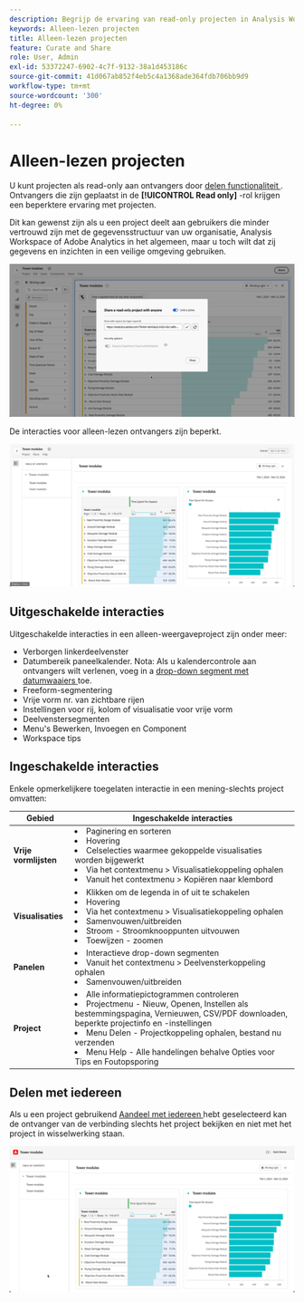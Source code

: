 ```yaml
---
description: Begrijp de ervaring van read-only projecten in Analysis Workspace.
keywords: Alleen-lezen projecten
title: Alleen-lezen projecten
feature: Curate and Share
role: User, Admin
exl-id: 53372247-6902-4c7f-9132-38a1d453186c
source-git-commit: 41d067ab852f4eb5c4a1368ade364fdb706bb9d9
workflow-type: tm+mt
source-wordcount: '300'
ht-degree: 0%

---
```


# Alleen-lezen projecten

U kunt projecten als read-only aan ontvangers door [ delen functionaliteit ](share-projects.md). Ontvangers die zijn geplaatst in de **[!UICONTROL Read only]** -rol krijgen een beperktere ervaring met projecten.

Dit kan gewenst zijn als u een project deelt aan gebruikers die minder vertrouwd zijn met de gegevensstructuur van uw organisatie, Analysis Workspace of Adobe Analytics in het algemeen, maar u toch wilt dat zij gegevens en inzichten in een veilige omgeving gebruiken.

![ Aandeel als read-only ](assets/read-only-project-sender.png)

De interacties voor alleen-lezen ontvangers zijn beperkt.

![ Aandeel als read-only ontvangen ](assets/read-only-project-receiver.png)

## Uitgeschakelde interacties

Uitgeschakelde interacties in een alleen-weergaveproject zijn onder meer:

* Verborgen linkerdeelvenster
* Datumbereik paneelkalender. Nota: Als u kalendercontrole aan ontvangers wilt verlenen, voeg in a [ drop-down segment met datumwaaiers ](https://experienceleague.adobe.com/docs/analytics-learn/tutorials/analysis-workspace/using-panels/using-drop-down-filters.html?lang=nl-NL) toe.
* Freeform-segmentering
* Vrije vorm nr. van zichtbare rijen
* Instellingen voor rij, kolom of visualisatie voor vrije vorm
* Deelvenstersegmenten
* Menu&#39;s Bewerken, Invoegen en Component
* Workspace tips

## Ingeschakelde interacties

Enkele opmerkelijkere toegelaten interactie in een mening-slechts project omvatten:

| Gebied | Ingeschakelde interacties |
| --- | --- |
| **Vrije vormlijsten** | <li>Paginering en sorteren</li><li>Hovering</li><li>Celselecties waarmee gekoppelde visualisaties worden bijgewerkt</li><li>Via het contextmenu > Visualisatiekoppeling ophalen</li><li>Vanuit het contextmenu > Kopiëren naar klembord</li> |
| **Visualisaties** | <li>Klikken om de legenda in of uit te schakelen</li><li>Hovering</li><li>Via het contextmenu > Visualisatiekoppeling ophalen</li><li>Samenvouwen/uitbreiden</li><li>Stroom - Stroomknooppunten uitvouwen</li><li>Toewijzen - zoomen</li></ul> |
| **Panelen** | <li>Interactieve drop-down segmenten</li><li>Vanuit het contextmenu > Deelvensterkoppeling ophalen</li><li>Samenvouwen/uitbreiden</li> |
| **Project** | <li>Alle informatiepictogrammen controleren</li><li>Projectmenu - Nieuw, Openen, Instellen als bestemmingspagina, Vernieuwen, CSV/PDF downloaden, beperkte projectinfo en -instellingen</li><li>Menu Delen - Projectkoppeling ophalen, bestand nu verzenden</li><li>Menu Help - Alle handelingen behalve Opties voor Tips en Foutopsporing</li> |


## Delen met iedereen

Als u een project gebruikend [ Aandeel met iedereen ](share-projects.md#share-a-project-with-anyone-no-login-required) hebt geselecteerd kan de ontvanger van de verbinding slechts het project bekijken en niet met het project in wisselwerking staan.

![ Aandeel met iedereen ervaring ](assets/share-with-anyone-receiver.png)
